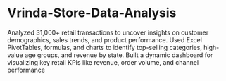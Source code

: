 # Vrinda-Store-Data-Analysis
Analyzed 31,000+ retail transactions to uncover insights on customer demographics, sales trends, and product performance. Used Excel PivotTables, formulas, and charts to identify top-selling categories, high-value age groups, and revenue by state. Built a dynamic dashboard for visualizing key retail KPIs like revenue, order volume, and channel performance
